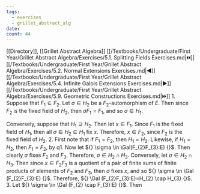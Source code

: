 ```yaml
---
tags:
  - exercises
  - grillet_abstract_alg
date:
count: 44
---
```

[[Directory]], [[Grillet Abstract Algebra]]
[[/Textbooks/Undergraduate/First Year/Grillet Abstract Algebra/Exercises/5.1. Splitting Fields Exercises.md|🞀🞀]] [[/Textbooks/Undergraduate/First Year/Grillet Abstract Algebra/Exercises/5.2. Normal Extensions Exercises.md|◀]] [[/Textbooks/Undergraduate/First Year/Grillet Abstract Algebra/Exercises/5.4. Infinite Galois Extensions Exercises.md|▶]] [[/Textbooks/Undergraduate/First Year/Grillet Abstract Algebra/Exercises/5.9. Geometric Constructions Exercises.md|🞂🞂]]
1. 
Suppose that ${} F_1 \subseteq F_{2} {}$. Let ${} \sigma \in H_{2} {}$ be a ${} F_{2} {}$-automorphism of $E$. Then since ${} F_{2}$ is the fixed field of $H_{2}$, then $\sigma F_{1}=F_{1} {}$, and so ${} \sigma \in H_{1} {}$.

Conversely, suppose that ${} H_{1} \supseteq H_{2} {}$. Then let ${} x \in F_{1} {}$. Since $F_{1}$ is the fixed field of $H_{1}$, then all ${} \sigma \in H_{2} \subseteq H_{1} {}$ fix $x$. Therefore, ${} x \in F_{2} {}$, since $F_{2}$ is the fixed field of $H_{2} {}$.
2. 
First note that if ${} F_{1}=F_{2} {}$, then $H_{1}=H_{2} {}$. Likewise, if $H_{1}=H_{2} {}$, then ${} F_{1}=F_{2} {}$, by q1. Now let ${} \sigma \in \Gal(F_{2}F_{3}:E)  {}$. Then clearly ${} \sigma$ fixes ${} F_{2} {}$ and ${} F_{3} {}$. Therefore, ${} \sigma \in H_{2} \cap  H_{3} {}$. Conversely, let ${} \sigma \in H_{2} \cap  H_{3} {}$. Then since ${} x \in F_{2}F_{3} {}$ is a quotient of a pair of finite sums of finite products of elements of ${} F_{2} {}$ and ${} F_{3} {}$, then $\sigma$ fixes $x$, and so ${} \sigma \in \Gal (F_{2}F_{3}:E) {}$. Therefore, ${} \Gal (F_{2}F_{3}:E)=H_{2} \cap  H_{3} {}$. 
3. 
Let ${} \sigma \in \Gal (F_{2} \cap  F_{3}:E) {}$. Then